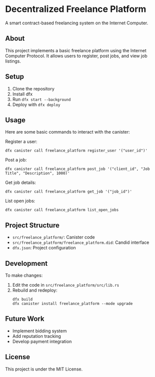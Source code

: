 # Decentralized Freelance Platform

A smart contract-based freelancing system on the Internet Computer.

## About

This project implements a basic freelance platform using the Internet Computer Protocol. It allows users to register, post jobs, and view job listings.

## Setup

1. Clone the repository
2. Install dfx
3. Run `dfx start --background`
4. Deploy with `dfx deploy`

## Usage

Here are some basic commands to interact with the canister:

Register a user:
```
dfx canister call freelance_platform register_user '("user_id")'
```

Post a job:
```
dfx canister call freelance_platform post_job '("client_id", "Job Title", "Description", 1000)'
```

Get job details:
```
dfx canister call freelance_platform get_job '("job_id")'
```

List open jobs:
```
dfx canister call freelance_platform list_open_jobs
```

## Project Structure

- `src/freelance_platform/`: Canister code
- `src/freelance_platform/freelance_platform.did`: Candid interface
- `dfx.json`: Project configuration

## Development

To make changes:
1. Edit the code in `src/freelance_platform/src/lib.rs`
2. Rebuild and redeploy:
   ```
   dfx build
   dfx canister install freelance_platform --mode upgrade
   ```

## Future Work

- Implement bidding system
- Add reputation tracking
- Develop payment integration

## License

This project is under the MIT License.
